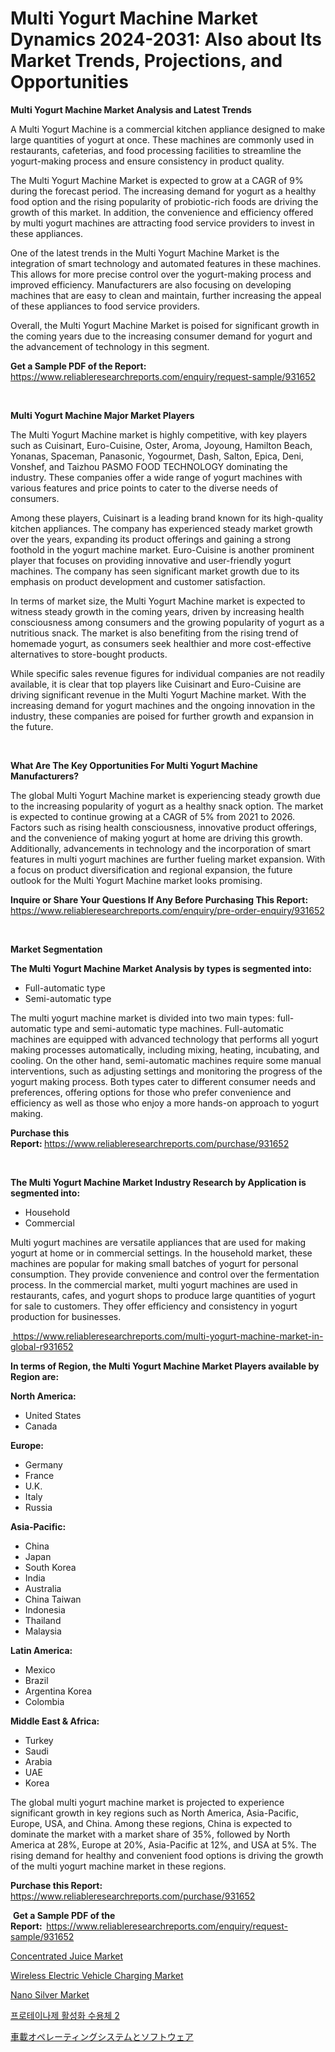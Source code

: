 <p><h1>Multi Yogurt Machine Market Dynamics 2024-2031: Also about Its Market Trends, Projections, and Opportunities</h1></p><p><strong>Multi Yogurt Machine Market Analysis and Latest Trends</strong></p>
<p><p>A Multi Yogurt Machine is a commercial kitchen appliance designed to make large quantities of yogurt at once. These machines are commonly used in restaurants, cafeterias, and food processing facilities to streamline the yogurt-making process and ensure consistency in product quality.</p><p>The Multi Yogurt Machine Market is expected to grow at a CAGR of 9% during the forecast period. The increasing demand for yogurt as a healthy food option and the rising popularity of probiotic-rich foods are driving the growth of this market. In addition, the convenience and efficiency offered by multi yogurt machines are attracting food service providers to invest in these appliances.</p><p>One of the latest trends in the Multi Yogurt Machine Market is the integration of smart technology and automated features in these machines. This allows for more precise control over the yogurt-making process and improved efficiency. Manufacturers are also focusing on developing machines that are easy to clean and maintain, further increasing the appeal of these appliances to food service providers.</p><p>Overall, the Multi Yogurt Machine Market is poised for significant growth in the coming years due to the increasing consumer demand for yogurt and the advancement of technology in this segment.</p></p>
<p><strong>Get a Sample PDF of the Report:&nbsp;</strong> <a href="https://www.reliableresearchreports.com/enquiry/request-sample/931652">https://www.reliableresearchreports.com/enquiry/request-sample/931652</a></p>
<p>&nbsp;</p>
<p><strong>Multi Yogurt Machine Major Market Players</strong></p>
<p><p>The Multi Yogurt Machine market is highly competitive, with key players such as Cuisinart, Euro-Cuisine, Oster, Aroma, Joyoung, Hamilton Beach, Yonanas, Spaceman, Panasonic, Yogourmet, Dash, Salton, Epica, Deni, Vonshef, and Taizhou PASMO FOOD TECHNOLOGY dominating the industry. These companies offer a wide range of yogurt machines with various features and price points to cater to the diverse needs of consumers.</p><p>Among these players, Cuisinart is a leading brand known for its high-quality kitchen appliances. The company has experienced steady market growth over the years, expanding its product offerings and gaining a strong foothold in the yogurt machine market. Euro-Cuisine is another prominent player that focuses on providing innovative and user-friendly yogurt machines. The company has seen significant market growth due to its emphasis on product development and customer satisfaction.</p><p>In terms of market size, the Multi Yogurt Machine market is expected to witness steady growth in the coming years, driven by increasing health consciousness among consumers and the growing popularity of yogurt as a nutritious snack. The market is also benefiting from the rising trend of homemade yogurt, as consumers seek healthier and more cost-effective alternatives to store-bought products.</p><p>While specific sales revenue figures for individual companies are not readily available, it is clear that top players like Cuisinart and Euro-Cuisine are driving significant revenue in the Multi Yogurt Machine market. With the increasing demand for yogurt machines and the ongoing innovation in the industry, these companies are poised for further growth and expansion in the future.</p></p>
<p>&nbsp;</p>
<p><strong>What Are The Key Opportunities For Multi Yogurt Machine Manufacturers?</strong></p>
<p><p>The global Multi Yogurt Machine market is experiencing steady growth due to the increasing popularity of yogurt as a healthy snack option. The market is expected to continue growing at a CAGR of 5% from 2021 to 2026. Factors such as rising health consciousness, innovative product offerings, and the convenience of making yogurt at home are driving this growth. Additionally, advancements in technology and the incorporation of smart features in multi yogurt machines are further fueling market expansion. With a focus on product diversification and regional expansion, the future outlook for the Multi Yogurt Machine market looks promising.</p></p>
<p><strong>Inquire or Share Your Questions If Any Before Purchasing This Report:</strong> <a href="https://www.reliableresearchreports.com/enquiry/pre-order-enquiry/931652">https://www.reliableresearchreports.com/enquiry/pre-order-enquiry/931652</a></p>
<p>&nbsp;</p>
<p><strong>Market Segmentation</strong></p>
<p><strong>The Multi Yogurt Machine Market Analysis by types is segmented into:</strong></p>
<p><ul><li>Full-automatic type</li><li>Semi-automatic type</li></ul></p>
<p><p>The multi yogurt machine market is divided into two main types: full-automatic type and semi-automatic type machines. Full-automatic machines are equipped with advanced technology that performs all yogurt making processes automatically, including mixing, heating, incubating, and cooling. On the other hand, semi-automatic machines require some manual interventions, such as adjusting settings and monitoring the progress of the yogurt making process. Both types cater to different consumer needs and preferences, offering options for those who prefer convenience and efficiency as well as those who enjoy a more hands-on approach to yogurt making.</p></p>
<p><strong>Purchase this Report:&nbsp;</strong><a href="https://www.reliableresearchreports.com/purchase/931652">https://www.reliableresearchreports.com/purchase/931652</a></p>
<p>&nbsp;</p>
<p><strong>The Multi Yogurt Machine Market Industry Research by Application is segmented into:</strong></p>
<p><ul><li>Household</li><li>Commercial</li></ul></p>
<p><p>Multi yogurt machines are versatile appliances that are used for making yogurt at home or in commercial settings. In the household market, these machines are popular for making small batches of yogurt for personal consumption. They provide convenience and control over the fermentation process. In the commercial market, multi yogurt machines are used in restaurants, cafes, and yogurt shops to produce large quantities of yogurt for sale to customers. They offer efficiency and consistency in yogurt production for businesses.</p></p>
<p><a href="https://www.reliableresearchreports.com/multi-yogurt-machine-market-in-global-r931652">&nbsp;https://www.reliableresearchreports.com/multi-yogurt-machine-market-in-global-r931652</a></p>
<p><strong>In terms of Region, the Multi Yogurt Machine Market Players available by Region are:</strong></p>
<p>
    <p> <strong> North America: </strong>
        <ul>
            <li>United States</li>
            <li>Canada</li>
        </ul>
        </p> 
    <p> <strong> Europe: </strong>
        <ul>
            <li>Germany</li>
            <li>France</li>
            <li>U.K.</li>
            <li>Italy</li>
            <li>Russia</li>
        </ul>
        </p> 
    <p> <strong> Asia-Pacific: </strong>
        <ul>
            <li>China</li>
            <li>Japan</li>
            <li>South Korea</li>
            <li>India</li>
            <li>Australia</li>
            <li>China Taiwan</li>
            <li>Indonesia</li>
            <li>Thailand</li>
            <li>Malaysia</li>
        </ul>
        </p> 
    <p> <strong> Latin America: </strong>
        <ul>
            <li>Mexico</li>
            <li>Brazil</li>
            <li>Argentina Korea</li>
            <li>Colombia</li>
        </ul>
        </p> 
    <p> <strong> Middle East & Africa: </strong>
        <ul>
            <li>Turkey</li>
            <li>Saudi</li>
            <li>Arabia</li>
            <li>UAE</li>
            <li>Korea</li>
        </ul>
    </p>
    </p>
<p><p>The global multi yogurt machine market is projected to experience significant growth in key regions such as North America, Asia-Pacific, Europe, USA, and China. Among these regions, China is expected to dominate the market with a market share of 35%, followed by North America at 28%, Europe at 20%, Asia-Pacific at 12%, and USA at 5%. The rising demand for healthy and convenient food options is driving the growth of the multi yogurt machine market in these regions.</p></p>
<p><strong>Purchase this Report: </strong><a href="https://www.reliableresearchreports.com/purchase/931652">https://www.reliableresearchreports.com/purchase/931652</a></p>
<p>&nbsp;<strong>Get a Sample PDF of the Report:&nbsp;&nbsp;</strong><a href="https://www.reliableresearchreports.com/enquiry/request-sample/931652">https://www.reliableresearchreports.com/enquiry/request-sample/931652</a></p>
<p><strong></strong></p>
<p><p><a href="https://github.com/RoccoManning/Market-Research-Report-List-6/blob/main/concentrated-juice-market.md">Concentrated Juice Market</a></p><p><a href="https://medium.com/@richard.james09789/wireless-electric-vehicle-charging-market-size-is-growing-at-cagr-of-13-4-1bc26b63ed4c">Wireless Electric Vehicle Charging Market</a></p><p><a href="https://issuu.com/reportprime-2/docs/nano-silver-market-size-2030.pptx_0f3e513316bae4">Nano Silver Market</a></p><p><a href="https://medium.com/@kelvinfeenrey98677/%EB%8B%A8%EB%B0%B1%EC%A7%88%EB%B6%84%ED%95%B4%ED%9A%A8%EC%86%8C%ED%99%9C%EC%84%B1%ED%99%94-%EC%88%98%EC%9A%A9%EC%B2%B4-2-%EC%8B%9C%EC%9E%A5%EC%9D%98-%EB%96%A0%EC%98%A4%EB%A5%B4%EB%8A%94-%ED%8A%B8%EB%A0%8C%EB%93%9C%EC%99%80-2024%EB%85%84%EB%B6%80%ED%84%B0-2031%EB%85%84%EA%B9%8C%EC%A7%80%EC%9D%98-%EB%AF%B8%EB%9E%98-%EC%A0%84%EB%A7%9D-2bf93af8bae7">프로테이나제 활성화 수용체 2</a></p><p><a href="https://medium.com/@beaumontdavv7mp/%E8%87%AA%E5%8B%95%E8%BB%8A%E3%81%AE%E3%82%AA%E3%83%9A%E3%83%AC%E3%83%BC%E3%83%86%E3%82%A3%E3%83%B3%E3%82%B0%E3%82%B7%E3%82%B9%E3%83%86%E3%83%A0%E3%81%A8%E3%82%BD%E3%83%95%E3%83%88%E3%82%A6%E3%82%A7%E3%82%A2%E3%81%AE%E5%B8%82%E5%A0%B4%E5%8B%95%E5%90%91-%E8%87%AA%E5%8B%95%E8%BB%8A%E3%81%AE%E3%82%AA%E3%83%9A%E3%83%AC%E3%83%BC%E3%83%86%E3%82%A3%E3%83%B3%E3%82%B0%E3%82%B7%E3%82%B9%E3%83%86%E3%83%A0%E3%81%A8%E3%82%BD%E3%83%95%E3%83%88%E3%82%A6%E3%82%A7%E3%82%A2%E3%81%AE%E5%B8%82%E5%A0%B4%E3%81%AE%E6%B4%9E%E5%AF%9F%E3%81%A8%E4%BA%88%E6%B8%AC%E5%88%86%E6%9E%90-2024%E5%B9%B4-2031%E5%B9%B4%E3%81%AB%E7%84%A6%E7%82%B9%E3%82%92%E5%BD%93%E3%81%A6%E3%81%A6-a9883eea7d7b">車載オペレーティングシステムとソフトウェア</a></p></p>